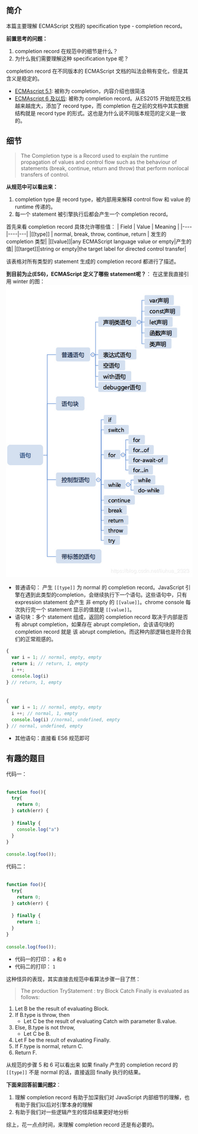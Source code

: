  
 
 
## 简介
本篇主要理解 ECMAScript 文档的 specification type - completion record。

**前置思考的问题：**
1. completion record 在规范中的细节是什么？
2. 为什么我们需要理解这种 specification type 呢？

completion record 在不同版本的 ECMAScript 文档的叫法会稍有变化，但是其含义是稳定的。
- [ECMAscript 5.1](http://www.ecma-international.org/ecma-262/5.1/#sec-8.9): 被称为 completion，内容介绍也很简洁
- [ECMAscript 6 及以后](http://www.ecma-international.org/ecma-262/6.0/#sec-completion-record-specification-type): 被称为 completion record。从ES2015 开始规范文档越来越庞大，添加了 record type，而 completion 在之前的文档中其实数据结构就是 record type 的形式。这也是为什么说不同版本规范的定义是一致的。

## 细节
>The Completion type is a Record used to explain the runtime propagation of values and control flow such as the behaviour of statements (break, continue, return and throw) that perform nonlocal transfers of control.

**从规范中可以看出来：**
1. completion type 是 record type，被内部用来解释 control flow 和 value 的 runtime 传递的。
2. 每一个 statement 被引擎执行后都会产生一个 completion record。

首先来看 completion record 具体允许哪些值：
| Field | Value | Meaning |
|----|----|---|
|[[type]] | normal, break, throw, continue, return | 发生的 completion 类型|
|[[value]]|any ECMAScript language value or empty|产生的值|
|[[target]]|string or empty|the target label for directed control transfer|

该表格对所有类型的 statement 生成的 completion record 都进行了描述。

**到目前为止(ES6)，ECMAScript 定义了哪些 statement呢？**：
在这里我直接引用 winter 的图：
![javascript-statement](../images/2020-02-20-winter-javascript-statement.jpg)

- 普通语句： 产生 `[[type]]` 为 normal 的 completion record。JavaScript 引擎在遇到此类型的completion，会继续执行下一个语句。这些语句中，只有 expression statement 会产生 非 empty 的 `[[value]]`。chrome console 每次执行完一个 statement 显示的值就是 `[[value]]`。
- 语句块：多个 statement 组成，返回的 completion record 取决于内部是否有 abrupt completion，如果存在 abrupt completion，会该语句块的 completion record 就是 该 abrupt completion。而这种内部逻辑也是符合我们的正常观感的。
```javascript
{ 
  var i = 1; // normal, empty, empty 
  return i; // return, 1, empty 
  i ++; 
  console.log(i)
} // return, 1, empty


{
  var i = 1; // normal, empty, empty
  i ++; // normal, 1, empty
  console.log(i) //normal, undefined, empty
} // normal, undefined, empty

```

- 其他语句：直接看 ES6 规范即可

## 有趣的题目
代码一：
```javascript

function foo(){
  try{
    return 0;
  } catch(err) {

  } finally {
    console.log("a")
  }
}

console.log(foo());
```

代码二：
```javascript

function foo(){
  try{
    return 0;
  } catch(err) {

  } finally {
    return 1;
  }
}

console.log(foo());
```

- 代码一的打印： `a` 和 `0`
- 代码二的打印： `1`

这种怪异的表现，其实直接去规范中看算法步骤一目了然：
> The production TryStatement : try Block Catch Finally is evaluated as follows:
1. Let B be the result of evaluating Block.
2. If B.type is throw, then
    - Let C be the result of evaluating Catch with parameter B.value.
3. Else, B.type is not throw,
    - Let C be B.
4. Let F be the result of evaluating Finally.
5. If F.type is normal, return C.
6. Return F.

从规范的步骤 5 和 6 可以看出来 如果 finally 产生的 completion record 的 `[[type]]` 不是 normal 的话，直接返回 finally 执行的结果。


**下面来回答前置问题2**：
1. 理解 completion record 有助于加深我们对 JavaScript 内部细节的理解，也有助于我们以后对引擎本身的理解
2. 有助于我们对一些逻辑产生的怪异结果更好地分析

综上，花一点点时间，来理解 completion record 还是有必要的。